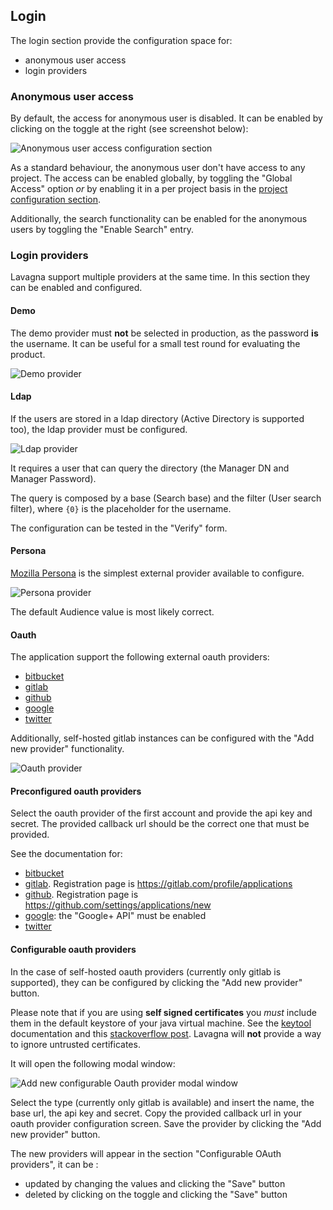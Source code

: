 ## Login

The login section provide the configuration space for:

 - anonymous user access
 - login providers
 
 
### Anonymous user access

By default, the access for anonymous user is disabled. It can be enabled by clicking on the toggle at the right (see screenshot below):

<img class="pure-img" src="{{relativeRootPath}}/images/en/c03_admin_login_anonymous.png" alt="Anonymous user access configuration section">

As a standard behaviour, the anonymous user don't have access to any project. The access can be enabled globally, by toggling the "Global Access" option _or_ by enabling it in a per project basis in the [project configuration section](../04-user-manual/04-07-project-admin/04-07-03-manage-access.html#manage-access).

Additionally, the search functionality can be enabled for the anonymous users by toggling the "Enable Search" entry.

### Login providers

Lavagna support multiple providers at the same time. In this section they can be enabled and configured.


#### Demo

The demo provider must **not** be selected in production, as the password **is** the username. It can be useful for a small test round for evaluating the product.

<img class="pure-img" src="{{relativeRootPath}}/images/en/c03_admin_login_demo.png" alt="Demo provider">

#### Ldap

If the users are stored in a ldap directory (Active Directory is supported too), the ldap provider must be configured.

<img class="pure-img" src="{{relativeRootPath}}/images/en/c03_admin_login_ldap.png" alt="Ldap provider">

It requires a user that can query the directory (the Manager DN and Manager Password). 

The query is composed by a base (Search base) and the filter (User search filter), where `{0}` is the placeholder for the username.

The configuration can be tested in the "Verify" form.

#### Persona

[Mozilla Persona](https://developer.mozilla.org/en-US/Persona) is the simplest external provider available to configure.

<img class="pure-img" src="{{relativeRootPath}}/images/en/c03_admin_login_persona.png" alt="Persona provider">

The default Audience value is most likely correct.

#### Oauth 

The application support the following external oauth providers:
 
  - [bitbucket](https://bitbucket.org)
  - [gitlab](https://about.gitlab.com/gitlab-com/)
  - [github](https://github.com)
  - [google](https://google.com)
  - [twitter](https://twitter.com)
  
Additionally, self-hosted gitlab instances can be configured with the "Add new provider" functionality.

<img class="pure-img" src="{{relativeRootPath}}/images/en/c03_admin_login_oauth.png" alt="Oauth provider">

#### Preconfigured oauth providers

Select the oauth provider of the first account and provide the api key and secret. The provided callback url should be the correct one that must be provided.

See the documentation for:

 - [bitbucket](https://confluence.atlassian.com/display/BITBUCKET/OAuth+on+Bitbucket)
 - [gitlab](http://doc.gitlab.com/ce/integration/oauth_provider.html). Registration page is https://gitlab.com/profile/applications
 - [github](https://developer.github.com/v3/oauth/). Registration page is https://github.com/settings/applications/new
 - [google](https://developers.google.com/identity/protocols/OAuth2WebServer): the "Google+ API" must be enabled
 - [twitter](https://dev.twitter.com/web/sign-in/implementing)

#### Configurable oauth providers

In the case of self-hosted oauth providers (currently only gitlab is supported), they can be configured by clicking the "Add new provider" button.  

Please note that if you are using **self signed certificates** you _must_ include them in the default keystore of your java virtual machine. See the [keytool](https://docs.oracle.com/javase/8/docs/technotes/tools/unix/keytool.html#keytool_option_importcert) documentation and this [stackoverflow post](http://stackoverflow.com/a/11617655). Lavagna will **not** provide a way to ignore untrusted certificates. 

It will open the following modal window:

<img class="pure-img" src="{{relativeRootPath}}/images/en/c03_admin_login_oauth_configurable.png" alt="Add new configurable Oauth provider modal window">

Select the type (currently only gitlab is available) and insert the name, the base url, the api key and secret. Copy the provided callback url in your oauth provider configuration screen. Save the provider by clicking the "Add new provider" button.

The new providers will appear in the section "Configurable OAuth providers", it can be :

 - updated by changing the values and clicking the "Save" button
 - deleted by clicking on the toggle and clicking the "Save" button